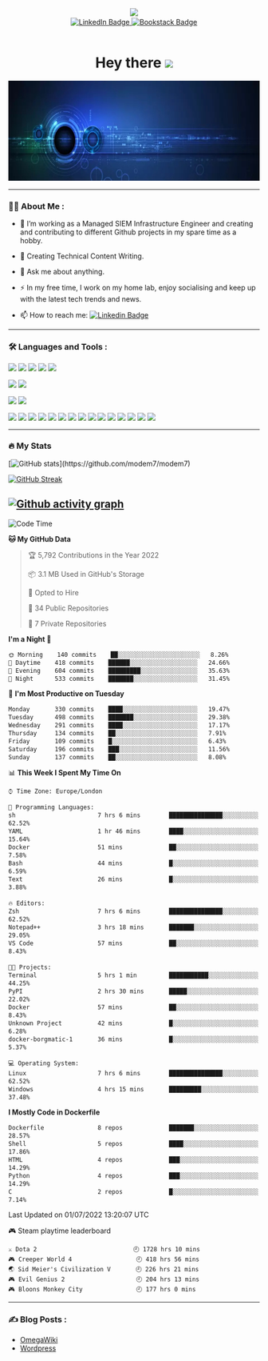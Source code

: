 <div id="header" align="center">
  <img src="https://media.giphy.com/media/f3iwJFOVOwuy7K6FFw/giphy.gif" width="300"/>
<div id="badges">
  <a href="https://www.linkedin.com/in/alexlaneit/">
    <img src="https://img.shields.io/badge/LinkedIn-blue?style=for-the-badge&logo=linkedin&logoColor=white" alt="LinkedIn Badge"/>
  </a>
  <a href="https://omegawiki.modem7.com">
  <img src="https://img.shields.io/badge/Bookstack-blue?style=for-the-badge&logo=BookStack&logoColor=white" alt="Bookstack Badge"/>
  </a>
</div>
  <img src="https://komarev.com/ghpvc/?username=modem7&style=flat-square&color=blue" alt=""/>
<h1>
  Hey there
  <img src="https://media.giphy.com/media/hvRJCLFzcasrR4ia7z/giphy.gif" width="30px"/>
</h1>
</div>

<div align="center">
  <img src="https://github.com/modem7/MiscAssets/blob/master/images/ezgif-6-79e26c05da.jpg" width="800" height="200"/>
</div>

---

### :man_technologist: About Me :
- :telescope: I’m working as a Managed SIEM Infrastructure Engineer and creating and contributing to different Github projects in my spare time as a hobby.

- :seedling: Creating Technical Content Writing.

- 💬 Ask me about anything.

- :zap: In my free time, I work on my home lab, enjoy socialising and keep up with the latest tech trends and news.

- :mailbox: How to reach me: [![Linkedin Badge](https://img.shields.io/badge/-AlexLaneIT-blue?style=flat&logo=Linkedin&logoColor=white)](https://www.linkedin.com/in/alexlaneit/)

---

### :hammer_and_wrench: Languages and Tools :
![](https://img.shields.io/badge/OS-Centos-informational?style=flat&logo=centos&logoColor=white&color=981e32)
![](https://img.shields.io/badge/OS-Debian-informational?style=flat&logo=debian&logoColor=white&color=981e32)
![](https://img.shields.io/badge/OS-RHEL-informational?style=flat&logo=red-hat&logoColor=white&color=981e32)
![](https://img.shields.io/badge/OS-Ubuntu-informational?style=flat&logo=ubuntu&logoColor=white&color=981e32)
![](https://img.shields.io/badge/OS-Windows-informational?style=flat&logo=windows&logoColor=white&color=981e32)

![](https://img.shields.io/badge/Editor-Notepad++-informational?style=flat&logo=notepadplusplus&logoColor=white&color=981e32)
![](https://img.shields.io/badge/Editor-Visual_Studio_Code-informational?style=flat&logo=visual-studio-code&logoColor=white&color=981e32)


![](https://img.shields.io/badge/Shell-Bash-informational?style=flat&logo=gnu-bash&logoColor=white&color=981e32)
![](https://img.shields.io/badge/Shell-ZSH-informational?style=flat&logo=gnu-bash&logoColor=white&color=981e32)

![](https://img.shields.io/badge/Tools-3CX-informational?style=flat&logoColor=white&color=981e32)
![](https://img.shields.io/badge/Tools-Ansible-informational?style=flat&logo=ansible&logoColor=white&color=981e32)
![](https://img.shields.io/badge/Tools-Arduino-informational?style=flat&logo=arduino&logoColor=white&color=981e32)
![](https://img.shields.io/badge/Tools-Borg-informational?style=flat&logoColor=white&color=981e32)
![](https://img.shields.io/badge/Tools-Docker-informational?style=flat&logo=docker&logoColor=white&color=981e32)
![](https://img.shields.io/badge/Tools-Drone_CI-informational?style=flat&logo=drone&logoColor=white&color=981e32)
![](https://img.shields.io/badge/Tools-Git-informational?style=flat&logo=git&logoColor=white&color=981e32)
![](https://img.shields.io/badge/Tools-Github-informational?style=flat&logo=github&logoColor=white&color=981e32)
![](https://img.shields.io/badge/Tools-Gitlab-informational?style=flat&logo=gitlab&logoColor=white&color=981e32)
![](https://img.shields.io/badge/Tools-Jira-informational?style=flat&logo=jira&logoColor=white&color=981e32)
![](https://img.shields.io/badge/Tools-Kanban-informational?style=flat&logoColor=white&color=981e32)
![](https://img.shields.io/badge/Tools-Nginx-informational?style=flat&logo=nginx&logoColor=white&color=981e32)
![](https://img.shields.io/badge/Tools-Raspberry_Pi-informational?style=flat&logo=raspberry-pi&logoColor=white&color=981e32)
![](https://img.shields.io/badge/Tools-Snyk-informational?style=flat&logo=snyk&logoColor=white&color=981e32)
![](https://img.shields.io/badge/Tools-Traefik-informational?style=flat&logo=traefikmesh&logoColor=white&color=981e32)

---

### :fire: My Stats
[![GitHub stats](https://github-readme-stats.vercel.app/api?username=modem7&show_icons=true&theme=codeSTACKr&count_private=true")](https://github.com/modem7/modem7)

[![GitHub Streak](http://github-readme-streak-stats.herokuapp.com?user=modem7&theme=elegant&hide_border=true&date_format=j%20M%5B%20Y%5D&background=DD272700)](https://git.io/streak-stats)

[![Github activity graph](https://activity-graph.herokuapp.com/graph?username=modem7&theme=elegant&custom_title=Contribution%20Graph&hide_border=true&bg_color=%20)](https://github.com/modem7/modem7)
---

<!--START_SECTION:waka-->
![Code Time](http://img.shields.io/badge/Code%20Time-0%20secs-blue)

**🐱 My GitHub Data** 

> 🏆 5,792 Contributions in the Year 2022
 > 
> 📦 3.1 MB Used in GitHub's Storage 
 > 
> 💼 Opted to Hire
 > 
> 📜 34 Public Repositories 
 > 
> 🔑 7 Private Repositories  
 > 
**I'm a Night 🦉** 

```text
🌞 Morning    140 commits    ██░░░░░░░░░░░░░░░░░░░░░░░   8.26% 
🌆 Daytime    418 commits    ██████░░░░░░░░░░░░░░░░░░░   24.66% 
🌃 Evening    604 commits    █████████░░░░░░░░░░░░░░░░   35.63% 
🌙 Night      533 commits    ███████░░░░░░░░░░░░░░░░░░   31.45%

```
📅 **I'm Most Productive on Tuesday** 

```text
Monday       330 commits    ████░░░░░░░░░░░░░░░░░░░░░   19.47% 
Tuesday      498 commits    ███████░░░░░░░░░░░░░░░░░░   29.38% 
Wednesday    291 commits    ████░░░░░░░░░░░░░░░░░░░░░   17.17% 
Thursday     134 commits    ██░░░░░░░░░░░░░░░░░░░░░░░   7.91% 
Friday       109 commits    █░░░░░░░░░░░░░░░░░░░░░░░░   6.43% 
Saturday     196 commits    ███░░░░░░░░░░░░░░░░░░░░░░   11.56% 
Sunday       137 commits    ██░░░░░░░░░░░░░░░░░░░░░░░   8.08%

```


📊 **This Week I Spent My Time On** 

```text
⌚︎ Time Zone: Europe/London

💬 Programming Languages: 
sh                       7 hrs 6 mins        ███████████████░░░░░░░░░░   62.52% 
YAML                     1 hr 46 mins        ████░░░░░░░░░░░░░░░░░░░░░   15.64% 
Docker                   51 mins             ██░░░░░░░░░░░░░░░░░░░░░░░   7.58% 
Bash                     44 mins             █░░░░░░░░░░░░░░░░░░░░░░░░   6.59% 
Text                     26 mins             █░░░░░░░░░░░░░░░░░░░░░░░░   3.88%

🔥 Editors: 
Zsh                      7 hrs 6 mins        ███████████████░░░░░░░░░░   62.52% 
Notepad++                3 hrs 18 mins       ███████░░░░░░░░░░░░░░░░░░   29.05% 
VS Code                  57 mins             ██░░░░░░░░░░░░░░░░░░░░░░░   8.43%

🐱‍💻 Projects: 
Terminal                 5 hrs 1 min         ███████████░░░░░░░░░░░░░░   44.25% 
PyPI                     2 hrs 30 mins       █████░░░░░░░░░░░░░░░░░░░░   22.02% 
Docker                   57 mins             ██░░░░░░░░░░░░░░░░░░░░░░░   8.43% 
Unknown Project          42 mins             █░░░░░░░░░░░░░░░░░░░░░░░░   6.28% 
docker-borgmatic-1       36 mins             █░░░░░░░░░░░░░░░░░░░░░░░░   5.37%

💻 Operating System: 
Linux                    7 hrs 6 mins        ███████████████░░░░░░░░░░   62.52% 
Windows                  4 hrs 15 mins       █████████░░░░░░░░░░░░░░░░   37.48%

```

**I Mostly Code in Dockerfile** 

```text
Dockerfile               8 repos             ███████░░░░░░░░░░░░░░░░░░   28.57% 
Shell                    5 repos             ████░░░░░░░░░░░░░░░░░░░░░   17.86% 
HTML                     4 repos             ███░░░░░░░░░░░░░░░░░░░░░░   14.29% 
Python                   4 repos             ███░░░░░░░░░░░░░░░░░░░░░░   14.29% 
C                        2 repos             █░░░░░░░░░░░░░░░░░░░░░░░░   7.14%

```



 Last Updated on 01/07/2022 13:20:07 UTC
<!--END_SECTION:waka-->

<!-- steam-box start -->
🎮 Steam playtime leaderboard
```text
⚔️ Dota 2                           🕘 1728 hrs 10 mins
🎮 Creeper World 4                  🕘 418 hrs 56 mins
🌏 Sid Meier's Civilization V       🕘 226 hrs 21 mins
🎮 Evil Genius 2                    🕘 204 hrs 13 mins
🎮 Bloons Monkey City               🕘 177 hrs 0 mins
```
<!-- Powered by https://github.com/YouEclipse/steam-box . -->
<!-- steam-box end -->

---

### :writing_hand: Blog Posts :
- [OmegaWiki](https://omegawiki.modem7.com)
- [Wordpress](https://modem7.wordpress.com)
